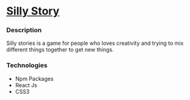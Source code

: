 # [Silly Story](https://blissful-franklin-2b20b1.netlify.app/)

### Description
 Silly stories is a game for people who loves creativity and trying to mix different things together to get new things.


### Technologies
* Npm Packages
* React Js
* CSS3

